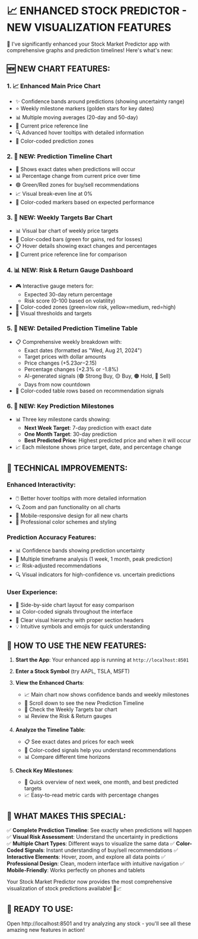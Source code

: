 # 📈 ENHANCED STOCK PREDICTOR - NEW VISUALIZATION FEATURES

🎉 I've significantly enhanced your Stock Market Predictor app with comprehensive graphs and prediction timelines! Here's what's new:

## 🆕 NEW CHART FEATURES:

### 1. 📈 **Enhanced Main Price Chart**

- ✨ Confidence bands around predictions (showing uncertainty range)
- ⭐ Weekly milestone markers (golden stars for key dates)
- 📊 Multiple moving averages (20-day and 50-day)
- 🎯 Current price reference line
- 🔍 Advanced hover tooltips with detailed information
- 🌈 Color-coded prediction zones

### 2. 🎯 **NEW: Prediction Timeline Chart**

- 📅 Shows exact dates when predictions will occur
- 📊 Percentage change from current price over time
- 🟢 Green/Red zones for buy/sell recommendations
- 📈 Visual break-even line at 0%
- 🎨 Color-coded markers based on expected performance

### 3. 📅 **NEW: Weekly Targets Bar Chart**

- 📊 Visual bar chart of weekly price targets
- 🌈 Color-coded bars (green for gains, red for losses)
- 📋 Hover details showing exact changes and percentages
- 📏 Current price reference line for comparison

### 4. 📊 **NEW: Risk & Return Gauge Dashboard**

- 🎮 Interactive gauge meters for:
  - Expected 30-day return percentage
  - Risk score (0-100 based on volatility)
- 🚦 Color-coded zones (green=low risk, yellow=medium, red=high)
- 🎯 Visual thresholds and targets

### 5. 📅 **NEW: Detailed Prediction Timeline Table**

- 📋 Comprehensive weekly breakdown with:
  - Exact dates (formatted as "Wed, Aug 21, 2024")
  - Target prices with dollar amounts
  - Price changes (+$5.23 or -$2.15)
  - Percentage changes (+2.3% or -1.8%)
  - AI-generated signals (🟢 Strong Buy, 🟡 Buy, 🟠 Hold, 🔴 Sell)
  - Days from now countdown
- 🎨 Color-coded table rows based on recommendation signals

### 6. 🎯 **NEW: Key Prediction Milestones**

- 📊 Three key milestone cards showing:
  - **Next Week Target**: 7-day prediction with exact date
  - **One Month Target**: 30-day prediction
  - **Best Predicted Price**: Highest predicted price and when it will occur
- 📈 Each milestone shows price target, date, and percentage change

## 🔧 TECHNICAL IMPROVEMENTS:

### **Enhanced Interactivity:**

- 🖱️ Better hover tooltips with more detailed information
- 🔍 Zoom and pan functionality on all charts
- 📱 Mobile-responsive design for all new charts
- 🎨 Professional color schemes and styling

### **Prediction Accuracy Features:**

- 📊 Confidence bands showing prediction uncertainty
- 🎯 Multiple timeframe analysis (1 week, 1 month, peak prediction)
- 📈 Risk-adjusted recommendations
- 🔍 Visual indicators for high-confidence vs. uncertain predictions

### **User Experience:**

- 📱 Side-by-side chart layout for easy comparison
- 📊 Color-coded signals throughout the interface
- 🎯 Clear visual hierarchy with proper section headers
- 💡 Intuitive symbols and emojis for quick understanding

## 🎯 HOW TO USE THE NEW FEATURES:

1. **Start the App**: Your enhanced app is running at `http://localhost:8501`

2. **Enter a Stock Symbol** (try AAPL, TSLA, MSFT)

3. **View the Enhanced Charts**:

   - 📈 Main chart now shows confidence bands and weekly milestones
   - 🎯 Scroll down to see the new Prediction Timeline
   - 📅 Check the Weekly Targets bar chart
   - 📊 Review the Risk & Return gauges

4. **Analyze the Timeline Table**:

   - 📋 See exact dates and prices for each week
   - 🎨 Color-coded signals help you understand recommendations
   - 📊 Compare different time horizons

5. **Check Key Milestones**:
   - 🎯 Quick overview of next week, one month, and best predicted targets
   - 📈 Easy-to-read metric cards with percentage changes

## 🌟 WHAT MAKES THIS SPECIAL:

✅ **Complete Prediction Timeline**: See exactly when predictions will happen
✅ **Visual Risk Assessment**: Understand the uncertainty in predictions  
✅ **Multiple Chart Types**: Different ways to visualize the same data
✅ **Color-Coded Signals**: Instant understanding of buy/sell recommendations
✅ **Interactive Elements**: Hover, zoom, and explore all data points
✅ **Professional Design**: Clean, modern interface with intuitive navigation
✅ **Mobile-Friendly**: Works perfectly on phones and tablets

Your Stock Market Predictor now provides the most comprehensive visualization of stock predictions available! 🚀📈

## 🎉 READY TO USE:

Open http://localhost:8501 and try analyzing any stock - you'll see all these amazing new features in action!
